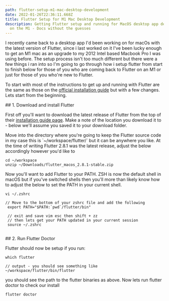```yaml
---
path: flutter-setup-m1-mac-desktop-development
date: 2022-01-26T22:36:11.668Z
title: Flutter Setup for M1 Mac Desktop Development
description: Getting Flutter setup and running for MacOS desktop app development
  on the M1 - Docs without the guesses
---
```

I recently came back to a desktop app I'd been working on for macOs with the latest version of Flutter, since i last worked on it I've been lucky enough to get an M1 mac as an upgrade to my 2012 Intel based Macbook Pro I was using before. The setup process isn't too much different but there were a few things i ran into so I'm going to go through how i setup flutter from start to finish below for those of you who are coming back to Flutter on an M1 or just for those of you who're new to Flutter.

To start with most of the instructions to get up and running with Flutter are the same as those on the [official installation guide](https://docs.flutter.dev/get-started/install/macos) but with a few changes. Lets start from the beginning.

\## 1. Download and install Flutter

First off you'll want to download the latest release of Flutter from the top of their [installation guide page](https://docs.flutter.dev/get-started/install/macos). Make a note of the location you download it to - below we'll assume you saved it to your download folder.

Move into the directory where you're going to keep the Flutter source code in my case this is \`~/workspace/flutter/\` but it can be anywhere you like. At the time of writing Flutter 2.8.1 was the latest release, adjust the below accordingly however you'd like to

```
cd ~/workspace
unzip ~/Downloads/flutter_macos_2.8.1-stable.zip

```

Now you'll want to add Flutter to your PATH. ZSH is now the default shell in macOS but if you've switched shells then you'll more than likely know how to adjust the below to set the PATH in your current shell.

```
vi ~/.zshrc

// Move to the bottom of your zshrc file and add the following
 export PATH="$PATH:`pwd`/flutter/bin"
 
 // exit and save vim esc then shift + zz
 // then lets get your PATH updated in your current session
 source ~/.zshrc
 
```

\## 2. Run Flutter Doctor

Flutter should now be setup if you run:



```
which flutter

// output - you should see something like
~/workspace/flutter/bin/flutter
```

you should see the path to the flutter binaries as above. Now lets run flutter doctor to check our install

```
flutter doctor
```